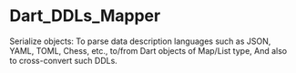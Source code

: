 # Dart_DDLs_Mapper
Serialize objects: To parse data description languages such as JSON, YAML, TOML, Chess, etc., to/from Dart objects of Map/List type, And also to cross-convert such DDLs.
